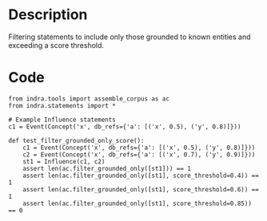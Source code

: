 # Description
Filtering statements to include only those grounded to known entities and exceeding a score threshold.

# Code
```
from indra.tools import assemble_corpus as ac
from indra.statements import *

# Example Influence statements
c1 = Event(Concept('x', db_refs={'a': [('x', 0.5), ('y', 0.8)]}))

def test_filter_grounded_only_score():
    c1 = Event(Concept('x', db_refs={'a': [('x', 0.5), ('y', 0.8)]}))
    c2 = Event(Concept('x', db_refs={'a': [('x', 0.7), ('y', 0.9)]}))
    st1 = Influence(c1, c2)
    assert len(ac.filter_grounded_only([st1])) == 1
    assert len(ac.filter_grounded_only([st1], score_threshold=0.4)) == 1
    assert len(ac.filter_grounded_only([st1], score_threshold=0.6)) == 1
    assert len(ac.filter_grounded_only([st1], score_threshold=0.85)) == 0

```
